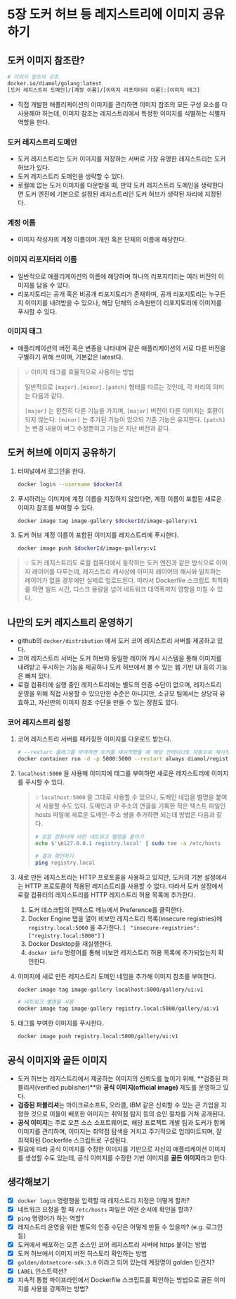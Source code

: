 # 5장 도커 허브 등 레지스트리에 이미지 공유하기

## 도커 이미지 참조란?

```sh
# 이미지 참조의 구조
docker.io/diamol/golang:latest
[도커 레지스트리 도메인]/[계정 이름]/[이미지 리포지터리 이름]:[이미지 태그]
```

* 직접 개발한 애플리케이션의 이미지를 관리하면 이미지 참조의 모든 구성 요소를 다 사용해야 하는데, 이미지 참조는 레지스트리에서 특정한 이미지를 식별하는 식별자 역할을 한다.

### 도커 레지스트리 도메인

* 도커 레지스트리는 도커 이미지를 저장하는 서버로 가장 유명한 레지스트리는 도커 허브가 있다.
* 도커 레지스트리 도메인을 생략할 수 있다.
* 로컬에 없는 도커 이미지를 다운받을 때,  만약 도커 레지스트리 도메인을 생략한다면 도커 엔진에 기본으로 설정된 레지스트리인 도커 허브가 생략된 자리에 지정된다.

### 계정 이름

* 이미지 작성자의 계정 이름이며 개인 혹은 단체의 이름에 해당한다.

### 이미지 리포지터리 이름

* 일반적으로 애플리케이션의 이름에 해당하며 하나의 리포지터리는 여러 버전의 이미지를 담을 수 있다.
* 리포지토리는 공개 혹은 비공개 리포지토리가 존재하며, 공개 리포지토리는 누구든지 이미지를 내려받을 수 있으나, 해당 단체의 소속원만이 리포지토리에 이미지를 푸시할 수 있다.

### 이미지 태그

* 애플리케이션의 버전 혹은 변종을 나타내며 같은 애플리케이션의 서로 다른 버전을 구별하기 위해 쓰이며, 기본값은 latest다.

> 💡 이미지 태그를 효율적으로 사용하는 방법
>
>  일반적으로 `[major].[minor].[patch]` 형태를 따르는 것인데, 각 자리의 의미는 다음과 같다.
>
> `[major]` 는 완전히 다른 기능을 가지며, `[major]` 버전이 다른 이미지는 호환이 되지 않는다.
> `[minor]` 는 추가된 기능이 있으되 기존 기능은 유지한다.
> `[patch]` 는 변경 내용이 버그 수정뿐이고 기능은 지난 버전과 같다.



## 도커 허브에 이미지 공유하기

1. 터미널에서 로그인을 한다.

   ```sh
   docker login --username $dockerId
   ```

2. 푸시하려는 이미지에 계정 이름을 지정하지 않았다면, 계정 이름이 포함된 새로운 이미지 참조를 부여할 수 있다.

   ```sh
   docker image tag image-gallery $dockerId/image-gallery:v1
   ```

3. 도커 허브 계정 이름이 포함된 이미지를 레지스트리에 푸시한다.

   ```sh
   docker image push $dockerId/image-gallery:v1
   ```

> 💡 도커 레지스트리도 로컬 컴퓨터에서 동작하는 도커 엔진과 같은 방식으로 이미지 레이어를 다루는데, 레지스트리 캐시상에 이미지 레이어의 해시와 일치하는 레이어가 없을 경우에만 실제로 업로드된다. 따라서 Dockerfile 스크립트 최적화를 하면 빌드 시간, 디스크 용량을 넘어 네트워크 대역폭까지 영향을 미칠 수 있다.



## 나만의 도커 레지스트리 운영하기

* github의 `docker/distribution` 에서 도커 코어 레지스트리 서버를 제공하고 있다.
* 코어 레지스트리 서버는 도커 허브와 동일한 레이어 캐시 시스템을 통해 이미지를 내려받고 푸시하는 기능을 제공하나 도커 허브에서 볼 수 있는 웹 기반 UI 등의 기능은 빠져 있다.
* 로컬 컴퓨터에 실행 중인 레지스트리에는 별도의 인증 수단이 없으며, 레지스트리 운영을 위해 직접 사용할 수 있으만한 수준은 아니지만, 소규모 팀에서는 상당히 유효하고, 자신만의 이미지 참조 수단을 만들 수 있는 장점도 있다.

### 코어 레지스트리 설정

1. 코어 레지스트리 서버를 패키징한 이미지를 다운로드 받는다.

   ```sh
   # --restart 플래그를 부여하면 도커를 재시작했을 때 해당 컨테이너도 자동으로 재시작된다.
   docker container run -d -p 5000:5000 --restart always diamol/registry
   ```

2. `localhost:5000` 을 사용해 이미지에 태그를 부여하면 새로운 레지스트리에 이미지를 푸시할 수 있다.

   > 💡 `localhost:5000` 을 그대로 사용할 수 있으나, 도메인 네임을 별명을 붙여서 사용할 수도 있다. 도메인과 IP 주소의 연결을 기록한 작은 텍스트 파일인 hosts 파일에 새로운 도메인-주소 쌍을 추가하면 되는데 방법은 다음과 같다.
   >
   > ```sh
   > # 로컬 컴퓨터에 대한 네트워크 별명을 붙이기
   > echo $'\n127.0.0.1 registry.local' | sudo tee -a /etc/hosts
   > 
   > # 결과 확인하기
   > ping registry.local
   > ```

3. 새로 만든 레지스트리는 HTTP 프로토콜을 사용하고 있지만, 도커의 기본 설정에서는 HTTP 프로토콜이 적용된 레지스트리를 사용할 수 없다. 따라서 도커 설정에서 로컬 컴퓨터의 레지스트리를 HTTP 레지스트리 허용 목록에 추가한다.

   1. 도커 데스크탑의 컨텍스트 메뉴에서 Preference를 클릭한다.
   2. Docker Engine 탭을 열어 비보안 레지스트리 목록(insecure registries)에 `registry.local:5000` 을 추가한다. ( `
        "insecure-registries": ["registry.local:5000"]` )
   3. Docker Desktop을 재실행한다.
   4. `docker info` 명령어를 통해 비보안 레지스트리 허용 목록에 추가되었는지 확인한다.

4. 이미지에 새로 만든 레지스트리 도메인 네임을 추가해 이미지 참조를 부여한다.

   ```sh
   docker image tag image-gallery localhost:5000/gallery/ui:v1
   
   # 네트워크 별명을 사용
   docker image tag image-gallery registry.local:5000/gallery/ui:v1
   ```

5. 태그를 부여한 이미지를 푸시한다.

   ```sh
   docker image push registry.local:5000/gallery/ui:v1
   ```

   

## 공식 이미지와 골든 이미지

* 도커 허브는 레지스트리에서 제공하는 이미지의 신뢰도를 높이기 위해, **검증된 퍼블리셔(verified publisher)**와 **공식 이미지(official image)** 제도를 운영하고 있다.
* **검증된 퍼블리셔**는 마이크로소프트, 오라클, IBM 같은 신뢰할 수 있는 큰 기업을 지정한 것으로 이들이 배포한 이미지는 취약점 탐지 등의 승인 절차를 거쳐 공개된다.
* **공식 이미지**는 주로 오픈 소스 소프트웨어로, 해당 프로젝트 개발 팀과 도커가 함께 이미지를 관리하며, 이미지는 취약점 탐색을 거치고 주기적으로 업데이트되며, 잘 최적화된 Dockerfile 스크립트로 구성된다.
* 필요에 따라 공식 이미지를 수정한 이미지를 기반으로 자신의 애플리케이션 이미지를 생성할 수도 있는데, 공식 이미지를 수정한 기반 이미지를 **골든 이미지**라고 한다.



## 생각해보기

- [x] `docker login` 명령행을 입력할 때 레지스트리 지정은 어떻게 할까?
- [x] 네트워크 요청을 할 때 `/etc/hosts` 파일은 어떤 순서에 확인을 할까?
- [x] `ping` 명령어가 하는 역할?
- [x] 레지스트리 운영을 위한 별도의 인증 수단은 어떻게 만들 수 있을까? (e.g. 로그인 등)
- [x] 도커에서 배포하는 오픈 소스인 코어 레지스트리 서버에 https 붙이는 방법
- [x] 도커 허브에서 이미지 버전 히스토리 확인하는 방법
- [x] `golden/dotnetcore-sdk:3.0` 이라고 되어 있는데 계정명이 golden 인건지?
- [x] `LABEL` 인스트럭션?
- [x] 지속적 통합 파이프라인에서 Dockerfile 스크립트를 확인하는 방법으로 골든 이미지를 사용을 강제하는 방법?